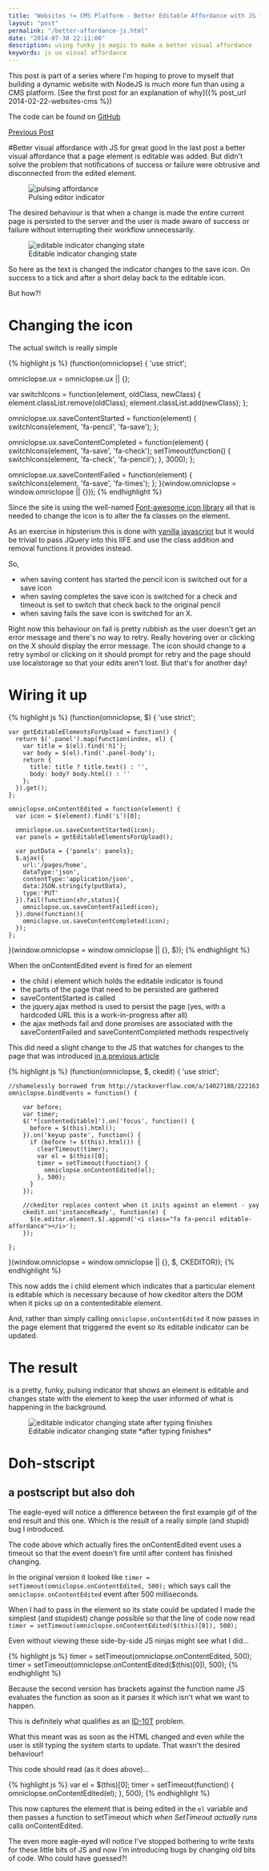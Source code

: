 ```yaml
--- 
title: "Websites != CMS Platform - Better Editable Affordance with JS for great good" 
layout: "post" 
permalink: "/better-affordance-js.html" 
date: "2014-07-30 22:11:00"
description: using funky js magic to make a better visual affordance
keywords: js ux visual affordance
---
```

This post is part of a series where I'm hoping to prove to myself that building a dynamic website with NodeJS is much more fun than using a CMS platform. [See the first post for an explanation of why]({% post_url 2014-02-22-websites-cms %})

The code can be found on [GitHub](https://github.com/pauldambra/omniclopse)

[Previous Post](/better-affordance.html)

#Better visual affordance with JS for great good
In the last post a better visual affordance that a page element is editable was added. But didn't solve the problem that notifications of success or failure were obtrusive and disconnected from the edited element.

<figure>
<img src="/images/pulse.gif" alt="pulsing affordance" class="img-responsive img-thumbnail"/>
<figcaption>Pulsing editor indicator</figcaption>
</figure>

The desired behaviour is that when a change is made the entire current page is persisted to the server and the user is made aware of success or failure without interrupting their workflow unnecessarily.

<figure>
	<img src="/images/affordance-with-state.gif" alt="editable indicator changing state" class="img-responsive img-thumbnail"/>
	<figcaption>Editable indicator changing state</figcaption>
</figure>

So here as the text is changed the indicator changes to the save icon. On success to a tick and after a short delay back to the editable icon.

But how?!

# Changing the icon
The actual switch is really simple

{% highlight js %}
(function(omniclopse) {
  'use strict';

  omniclopse.ux = omniclopse.ux || {};

  var switchIcons = function(element, oldClass, newClass) {
    element.classList.remove(oldClass);
    element.classList.add(newClass);
  };

  omniclopse.ux.saveContentStarted = function(element) {
    switchIcons(element, 'fa-pencil', 'fa-save');
  };

  omniclopse.ux.saveContentCompleted = function(element) {
    switchIcons(element, 'fa-save', 'fa-check');
    setTimeout(function() {
      switchIcons(element, 'fa-check', 'fa-pencil');
    }, 3000);
  };

  omniclopse.ux.saveContentFailed = function(element) {
    switchIcons(element, 'fa-save', 'fa-times');
  };
}(window.omniclopse = window.omniclopse || {}));
{% endhighlight %}

Since the site is using the well-named [Font-awesome icon library](http://fortawesome.github.io/Font-Awesome/) all that is needed to change the icon is to alter the fa classes on the element. 

As an exercise in hipsterism this is done with [vanilla javascript](http://vanilla-js.com/) but it would be trivial to pass JQuery into this IIFE and use the class addition and removal functions it provides instead.

So, 

* when saving content has started the pencil icon is switched out for a save icon
* when saving completes the save icon is switched for a check and timeout is set to switch that check back to the original pencil
* when saving fails the save icon is switched for an X. 

Right now this behaviour on fail is pretty rubbish as the user doesn't get an error message and there's no way to retry. Really hovering over or clicking on the X should display the error message. The icon should change to a retry symbol or clicking on it should prompt for retry and the page should use localstorage so that your edits aren't lost. But that's for another day!

# Wiring it up

{% highlight js %}
(function(omniclopse, $) {
    'use strict';
    
    var getEditableElementsForUpload = function() {
      return $('.panel').map(function(index, el) {
        var title = $(el).find('h1');
        var body = $(el).find('.panel-body');
        return {
          title: title ? title.text() : '',
          body: body? body.html() : ''
        };
      }).get();
    };

    omniclopse.onContentEdited = function(element) {
      var icon = $(element).find('i')[0];
      
      omniclopse.ux.saveContentStarted(icon);
      var panels = getEditableElementsForUpload();

      var putData = {'panels': panels};
      $.ajax({
        url:'/pages/home',
        dataType:'json',
        contentType:'application/json',
        data:JSON.stringify(putData),
        type:'PUT'
      }).fail(function(xhr,status){
        omniclopse.ux.saveContentFailed(icon);
      }).done(function(){
        omniclopse.ux.saveContentCompleted(icon);
      });
    };

}(window.omniclopse = window.omniclopse || {}, $));
{% endhighlight %}

When the onContentEdited event is fired for an element 

* the child i element which holds the editable indicator is found 
* the parts of the page that need to be persisted are gathered
* saveContentStarted is called
* the jquery.ajax method is used to persist the page (yes, with a hardcoded URL this is a work-in-progress after all)
* the ajax methods fail and done promises are associated with the saveContentFailed and saveContentCompleted methods respectively

This did need a slight change to the JS that watches for changes to the page that was introduced [in a previous article](/On-Page-Editing.html#edit-event-js)

{% highlight js %}
(function(omniclopse, $, ckedit) {
    'use strict';

    //shamelessly borrowed from http://stackoverflow.com/a/14027188/222163
    omniclopse.bindEvents = function() {

        var before;
        var timer;
        $('*[contenteditable]').on('focus', function() {
          before = $(this).html();
        }).on('keyup paste', function() { 
          if (before != $(this).html()) { 
            clearTimeout(timer);
            var el = $(this)[0];
            timer = setTimeout(function() {
              omniclopse.onContentEdited(el);
            }, 500);
          }
        });

        //ckeditor replaces content when it inits against an element - yay
        ckedit.on('instanceReady', function(e) {
          $(e.editor.element.$).append('<i class="fa fa-pencil editable-affordance"></i>');
        });

    };    
}(window.omniclopse = window.omniclopse || {}, $, CKEDITOR));
{% endhighlight %}

This now adds the i child element which indicates that a particular element is editable which is necessary because of how ckeditor alters the DOM when it picks up on a contenteditable element.

And, rather than simply calling `omniclopse.onContentEdited` it now passes in the page element that triggered the event so its editable indicator can be updated.

# The result
is a pretty, funky, pulsing indicator that shows an element is editable and changes state with the element to keep the user informed of what is happening in the background.
<figure>
	<img src="/images/affordance-with-delay.gif" alt="editable indicator changing state after typing finishes" class="img-responsive img-thumbnail"/>
	<figcaption>Editable indicator changing state *after typing finishes*</figcaption>
</figure>

# Doh-stscript
## a postscript but also doh
The eagle-eyed will notice a difference between the first example gif of the end result and this one. Which is the result of a really simple (and stupid) bug I introduced.

The code above which actually fires the onContentEdited event uses a timeout so that the event doesn't fire until after content has finished changing.

In the original version it looked like `timer = setTimeout(omniclopse.onContentEdited, 500);` which says call the `omniclopse.onContentEdited` event after 500 milliseconds.

When I had to pass in the element so its state could be updated I made the simplest (and stupidest) change possible so that the line of code now read `timer = setTimeout(omniclopse.onContentEdited($(this)[0]), 500);`

Even without viewing these side-by-side JS ninjas might see what I did...

{% highlight js %}
timer = setTimeout(omniclopse.onContentEdited, 500);
timer = setTimeout(omniclopse.onContentEdited($(this)[0]), 500);
{% endhighlight %}

Because the second version has brackets against the function name JS evaluates the function as soon as it parses it which isn't what we want to happen.

This is definitely what qualifies as an [ID-10T](http://en.wikipedia.org/wiki/User_error) problem.

What this meant was as soon as the HTML changed and even while the user is still typing the system starts to update. That wasn't the desired behaviour!

This code should read (as it does above)...

{% highlight js %}
    var el = $(this)[0];
    timer = setTimeout(function() {
      omniclopse.onContentEdited(el);
    }, 500);
{% endhighlight %}

This now captures the element that is being edited in the `el` variable and then passes a function to setTimeout which *when SetTimeout actually runs* calls onContentEdited.

The even more eagle-eyed will notice I've stopped bothering to write tests for these little bits of JS and now I'm introducing bugs by changing old bits of code. Who could have guessed?!